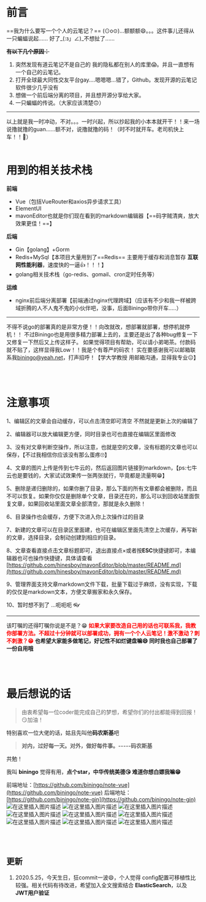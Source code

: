 # 前言
==我为什么要写一个个人的云笔记？==
(⊙o⊙)…额额额😄。。。这件事儿还得从一只蝙蝠说起......
好了_(:з」∠)_不想扯了......

**~~有以下几个原因：~~**
1. 突然发现有道云笔记不是自己的 我的隐私都在别人的库里😱。并且一直想有一个自己的云笔记。
2. 打开全球最大同性交友平台gay....嗯嗯嗯...错了，Github。发现开源的云笔记软件很少几乎没有
3. 想做一个前后端分离的项目，并且想开源分享给大家。
4. 一只蝙蝠的传说。（大家应该清楚🙃）
---
以上就是我一时冲动，不对。。。一时兴起，所以抄起我的小本本就开干！！来一场说撸就撸的guan......额不对，说撸就撸的码！（时不时就开车。老司机快上车！！🚜）
<br><br>
# 用到的相关技术栈

**前端**
- Vue（包括VueRouter和axios异步请求工具）
- ElementUI
- mavonEditor也就是你们现在看到的markdown编辑器【==码字贼清爽，放大效果更佳！==】

**后端**
- Gin【golang】+Gorm
- Redis+MySql【本项目大量用到了==Redis== 主要用于缓存和消息暂存 **互联网性能利器**，速度快的一逼👍！！！】
- golang相关技术栈（go-redis、gomail、cron定时任务等）

**运维**
- nginx前后端分离部署【前端通过nginx代理跨域】（应该有不少和我一样被跨域折腾的人不人鬼不鬼的小伙伴吧，没事，后面Biningo带你开车.....）
---
不得不说go的部署真的是非常方便！！向改就改，想部署就部署，想停机就停机！！
不过Biningo也是用很多精力部署上去的，主要还是出了各种bug修复一下又修复一下然后又上传这样子。
如果觉得项目有帮助，可以请小弟喝茶。付款码就不贴了，这样显得我Low！！我是个有尊严的码农！
实在要感谢我可以邮箱联系我[biningo@yeah.net](biningo@yeah.net)，打声招呼！【学大学教授 用邮箱沟通，显得我专业😑】

<br><br>
# 注意事项
1、编辑区的文章会自动缓存，可以点击清空即可清空  不然就是更新上次的编辑了

2、编辑器可以放大编辑更方便，同时目录也可也直接在编辑区里面修改

3、没有对文章判断空操作，所以注意，也就是空的文章，没有标题的文章也可以保存，【不过我相信你应该没有那么蛋疼🙄】

4、文章的图片上传是传到七牛云的，然后返回图片链接到markdown，【ps:七牛云也是要钱的，大家试试效果传一张两张就行，毕竟都是流量啊😁】

5、删除是递归删除的，如果你删了目录，那么下面的所有文章都会被删除，而且不可以恢复。如果你仅仅是删除单个文章，目录还在的，那么可以到回收站里面恢复文章，如果回收站里面文章全部清空，那就是永久删除！

6、目录操作也会缓存，方便下次进入你上次操作过的目录

7、新建的文章可以在目录区里面建，也可在编辑区里面先清空上次缓存，再写新的文章，选择目录，会制动创建到相应的目录。

8、文章查看直接点击文章标题即可，退出直接点×或者按**ESC**快捷键即可，本编辑器也可也操作快捷键，具体请查看[https://github.com/hinesboy/mavonEditor/blob/master/README.md](https://github.com/hinesboy/mavonEditor/blob/master/README.md)

9、管理界面支持文章markdown文件下载，批量下载过于麻烦，没有实现，下载的仅仅是markdown文本，方便文章搬家和永久保存。

10、暂时想不到了 ...呃呃呃   👓

---
该叮嘱的还得叮嘱你说是不是？😁
<font color=red>
**如果大家要改造自己用的话也可联系我，我教你部署方法。不超过十分钟就可以部署成功，拥有一个个人云笔记！激不激动？刺不刺激？😁**
</font>
**也希望大家能多做笔记，好记性不如烂键盘嘛😄  同时我也自己部署了一份自用哦**

<br><br>
# 最后想说的话
> 由衷希望每一位coder能完成自己的梦想，希望你们的付出都能得到回报！😏加油！




特别喜欢一位大佬的话，姑且先叫他**码农斯基**吧
> **对内，过好每一天。对外，做好每件事。-----码农斯基**

共勉！

我叫 **biningo**  觉得有用，**点个star，中华传统美德😘 难道你想白嫖我嘛😁**


前端地址：[https://github.com/biningo/note-vue](https://github.com/biningo/note-vue)
后端地址：[https://github.com/biningo/note-gin](https://github.com/biningo/note-gin)
![在这里插入图片描述](https://img-blog.csdnimg.cn/20200228170439491.PNG?x-oss-process=image/watermark,type_ZmFuZ3poZW5naGVpdGk,shadow_10,text_aHR0cHM6Ly9ibG9nLmNzZG4ubmV0L3dlaXhpbl80NDU4NDI5Mw==,size_16,color_FFFFFF,t_70)
![在这里插入图片描述](https://img-blog.csdnimg.cn/20200228170622303.PNG?x-oss-process=image/watermark,type_ZmFuZ3poZW5naGVpdGk,shadow_10,text_aHR0cHM6Ly9ibG9nLmNzZG4ubmV0L3dlaXhpbl80NDU4NDI5Mw==,size_16,color_FFFFFF,t_70)
![在这里插入图片描述](https://img-blog.csdnimg.cn/20200228170455569.PNG?x-oss-process=image/watermark,type_ZmFuZ3poZW5naGVpdGk,shadow_10,text_aHR0cHM6Ly9ibG9nLmNzZG4ubmV0L3dlaXhpbl80NDU4NDI5Mw==,size_16,color_FFFFFF,t_70)
![在这里插入图片描述](https://img-blog.csdnimg.cn/2020022817050670.PNG?x-oss-process=image/watermark,type_ZmFuZ3poZW5naGVpdGk,shadow_10,text_aHR0cHM6Ly9ibG9nLmNzZG4ubmV0L3dlaXhpbl80NDU4NDI5Mw==,size_16,color_FFFFFF,t_70)
![在这里插入图片描述](https://img-blog.csdnimg.cn/20200228170515801.PNG?x-oss-process=image/watermark,type_ZmFuZ3poZW5naGVpdGk,shadow_10,text_aHR0cHM6Ly9ibG9nLmNzZG4ubmV0L3dlaXhpbl80NDU4NDI5Mw==,size_16,color_FFFFFF,t_70)
![在这里插入图片描述](https://img-blog.csdnimg.cn/20200228170528381.PNG?x-oss-process=image/watermark,type_ZmFuZ3poZW5naGVpdGk,shadow_10,text_aHR0cHM6Ly9ibG9nLmNzZG4ubmV0L3dlaXhpbl80NDU4NDI5Mw==,size_16,color_FFFFFF,t_70)
![在这里插入图片描述](https://img-blog.csdnimg.cn/20200228170547784.PNG?x-oss-process=image/watermark,type_ZmFuZ3poZW5naGVpdGk,shadow_10,text_aHR0cHM6Ly9ibG9nLmNzZG4ubmV0L3dlaXhpbl80NDU4NDI5Mw==,size_16,color_FFFFFF,t_70)
![在这里插入图片描述](https://img-blog.csdnimg.cn/20200228170604671.PNG?x-oss-process=image/watermark,type_ZmFuZ3poZW5naGVpdGk,shadow_10,text_aHR0cHM6Ly9ibG9nLmNzZG4ubmV0L3dlaXhpbl80NDU4NDI5Mw==,size_16,color_FFFFFF,t_70)
![在这里插入图片描述](https://img-blog.csdnimg.cn/20200228170654877.PNG?x-oss-process=image/watermark,type_ZmFuZ3poZW5naGVpdGk,shadow_10,text_aHR0cHM6Ly9ibG9nLmNzZG4ubmV0L3dlaXhpbl80NDU4NDI5Mw==,size_16,color_FFFFFF,t_70)

<br>

<br>



## 更新

1. 2020.5.25，今天生日，狂commit一波😄，个人觉得 config配置可移植性比较强。相关代码有待改进，希望加入全文搜索结合 **ElasticSearch**，以及 **JWT用户验证**



